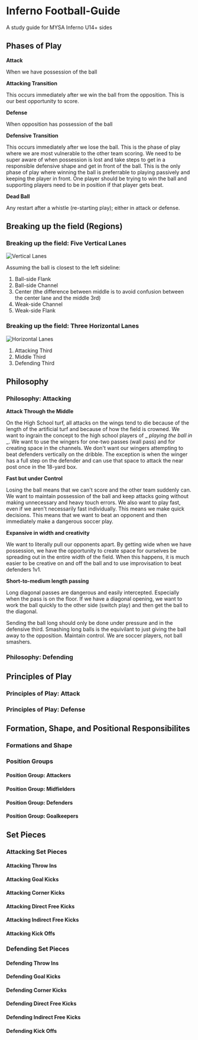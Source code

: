 # Inferno Football-Guide
A study guide for MYSA Inferno U14+ sides

## Phases of Play

**Attack**

When we have possession of the ball

**Attacking Transition**

This occurs immediately after we win the ball from the opposition.  This is our best opportunity to score.
 
**Defense** 

When opposition has possession of the ball

**Defensive Transition**

This occurs immediately after we lose the ball.  This is the phase of play where we are most vulnerable to the other team scoring.  We need to be super aware of when possession is lost and take steps to get in a responsible defensive shape and get in front of the ball.  This is the only phase of play where winning the ball is preferrable to playing passively and keeping the player in front.  One player should be trying to win the ball and supporting players need to be in position if that player gets beat.

**Dead Ball**

Any restart after a whistle (re-starting play); either in attack or defense.

## Breaking up the field (Regions)

### Breaking up the field: Five Vertical Lanes

![Vertical Lanes](./images/lanes.png)

Assuming the ball is closest to the left sideline:

1. Ball-side Flank
2. Ball-side Channel
3. Center (the difference between middle is to avoid confusion between the center lane and the middle 3rd)
4. Weak-side Channel
5. Weak-side Flank

### Breaking up the field: Three Horizontal Lanes

![Horizontal Lanes](./images/horizontal.png)

1. Attacking Third
2. Middle Third
3. Defending Third

## Philosophy

### Philosophy: Attacking

**Attack Through the Middle**

On the High School turf, all attacks on the wings tend to die because of the length of the artificial turf and because of how the field is crowned.  We want to ingrain the concept to the high school players of _ _playing the ball in_ _.  We want to use the wingers for one-two passes (wall pass) and for creating space in the channels.  We don't want our wingers attempting to beat defenders vertically on the dribble.  The exception is when the winger has a full step on the defender and can use that space to attack the near post once in the 18-yard box.

**Fast but under Control**

Losing the ball means that we can't score and the other team suddenly can.  We want to maintain possession of the ball and keep attacks going without making unnecessary and heavy touch errors.  We also want to play fast, even if we aren't necessarily fast individually.  This means we make quick decisions.  This means that we want to beat an opponent and then immediately make a dangerous soccer play.

**Expansive in width and creativity**

We want to literally pull our opponents apart.  By getting wide when we have possession, we have the opportunity to create space for ourselves be spreading out in the entire width of the field.  When this happens, it is much easier to be creative on and off the ball and to use improvisation to beat defenders 1v1.

**Short-to-medium length passing**

Long diagonal passes are dangerous and easily intercepted.  Especially when the pass is on the floor.  If we have a diagonal opening, we want to work the ball quickly to the other side (switch play) and then get the ball to the diagonal.

Sending the ball long should only be done under pressure and in the defensive third.  Smashing long balls is the equivilant to just giving the ball away to the opposition.  Maintain control.  We are soccer players, not ball smashers.

### Philosophy: Defending

## Principles of Play

### Principles of Play: Attack

### Principles of Play: Defense

## Formation, Shape, and Positional Responsibilites

### Formations and Shape

### Position Groups

#### Position Group: Attackers

#### Position Group: Midfielders

#### Position Group: Defenders

#### Position Group: Goalkeepers

## Set Pieces

### Attacking Set Pieces

#### Attacking Throw Ins

#### Attacking Goal Kicks

#### Attacking Corner Kicks

#### Attacking Direct Free Kicks

#### Attacking Indirect Free Kicks

#### Attacking Kick Offs

### Defending Set Pieces

#### Defending Throw Ins

#### Defending Goal Kicks

#### Defending Corner Kicks

#### Defending Direct Free Kicks

#### Defending Indirect Free Kicks

#### Defending Kick Offs
